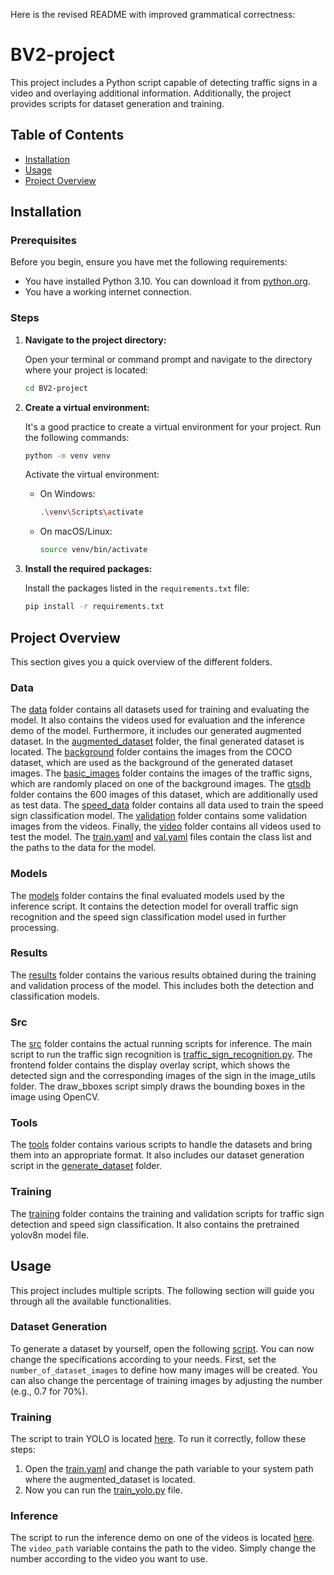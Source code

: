 Here is the revised README with improved grammatical correctness:

# BV2-project

This project includes a Python script capable of detecting traffic signs in a video and overlaying additional information. Additionally, the project provides scripts for dataset generation and training.

## Table of Contents

- [Installation](#installation)
- [Usage](#usage)
- [Project Overview](#project-overview)

## Installation

### Prerequisites

Before you begin, ensure you have met the following requirements:

- You have installed Python 3.10. You can download it from [python.org](https://www.python.org/).
- You have a working internet connection.

### Steps

1. **Navigate to the project directory:**

    Open your terminal or command prompt and navigate to the directory where your project is located:
    ```bash
    cd BV2-project
    ```

2. **Create a virtual environment:**

    It's a good practice to create a virtual environment for your project. Run the following commands:
    ```bash
    python -m venv venv
    ```
    Activate the virtual environment:
    - On Windows:
      ```bash
      .\venv\Scripts\activate
      ```
    - On macOS/Linux:
      ```bash
      source venv/bin/activate
      ```

3. **Install the required packages:**

    Install the packages listed in the `requirements.txt` file:
    ```bash
    pip install -r requirements.txt
    ```

## Project Overview

This section gives you a quick overview of the different folders.

### Data

The [data](data) folder contains all datasets used for training and evaluating the model. It also contains the videos used for evaluation and the inference demo of the model. Furthermore, it includes our generated augmented dataset.
In the [augmented_dataset](data/augmented_dataset) folder, the final generated dataset is located. 
The [background](data/background) folder contains the images from the COCO dataset, which are used as the background of the generated dataset images. 
The [basic_images](data/basic_images) folder contains the images of the traffic signs, which are randomly placed on one of the background images. 
The [gtsdb](data/gtsdb) folder contains the 600 images of this dataset, which are additionally used as test data. 
The [speed_data](data/speed_data) folder contains all data used to train the speed sign classification model. 
The [validation](data/validation) folder contains some validation images from the videos. 
Finally, the [video](data/video) folder contains all videos used to test the model. 
The [train.yaml](data/train.yaml) and [val.yaml](data/val.yaml) files contain the class list and the paths to the data for the model.

### Models

The [models](models) folder contains the final evaluated models used by the inference script. It contains the detection model for overall traffic sign recognition and the speed sign classification model used in further processing.

### Results

The [results](results) folder contains the various results obtained during the training and validation process of the model. This includes both the detection and classification models.

### Src

The [src](src) folder contains the actual running scripts for inference. The main script to run the traffic sign recognition is [traffic_sign_recognition.py](/src/traffic_sign_recognition.py). 
The frontend folder contains the display overlay script, which shows the detected sign and the corresponding images of the sign in the image_utils folder. 
The draw_bboxes script simply draws the bounding boxes in the image using OpenCV.

### Tools

The [tools](tools) folder contains various scripts to handle the datasets and bring them into an appropriate format. It also includes our dataset generation script in the [generate_dataset](/tools/generate_dataset) folder.

### Training

The [training](training) folder contains the training and validation scripts for traffic sign detection and speed sign classification. It also contains the pretrained yolov8n model file.

## Usage

This project includes multiple scripts. The following section will guide you through all the available functionalities.

### Dataset Generation

To generate a dataset by yourself, open the following [script](tools/generate_dataset/generate_dataset.py). 
You can now change the specifications according to your needs. First, set the `number_of_dataset_images` to define how many images will be created. You can also change the percentage of training images by adjusting the number (e.g., 0.7 for 70%).

### Training

The script to train YOLO is located [here](/training/train_yolo.py). To run it correctly, follow these steps:

1. Open the [train.yaml](data/train.yaml) and change the path variable to your system path where the augmented_dataset is located.
2. Now you can run the [train_yolo.py](/training/train_yolo.py) file.

### Inference

The script to run the inference demo on one of the videos is located [here](/src/traffic_sign_recognition.py). The `video_path` variable contains the path to the video. Simply change the number according to the video you want to use.